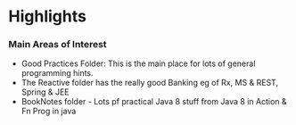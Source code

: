 # Highlights

### Main Areas of Interest
  - Good Practices Folder: This is the main place for lots of general programming hints.
  - The Reactive folder has the really good Banking eg of Rx, MS & REST, Spring & JEE
  - BookNotes folder - Lots pf practical Java 8 stuff from Java 8 in Action & Fn Prog in java
